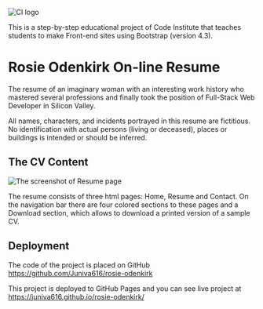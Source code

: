 ![CI logo](https://codeinstitute.s3.amazonaws.com/fullstack/ci_logo_small.png)

This is a step-by-step educational project of Code Institute that teaches students to make Front-end sites using Bootstrap (version 4.3).


# Rosie Odenkirk On-line Resume
The resume of an imaginary woman with an interesting work history who mastered several professions and finally took the position of Full-Stack Web Developer in Silicon Valley.  

All names, characters, and incidents portrayed in this resume are fictitious. No identification with actual persons (living or deceased), places or buildings is intended or should be inferred.


## The CV Content

![The screenshot of Resume page](https://juniva616.github.io/rosie-odenkirk/assets/images/rosie.png)

The resume consists of three html pages: Home, Resume and Contact. On the navigation bar there are four colored sections to these pages and a Download section, which allows to download a printed version of a sample CV. 

## Deployment 

The code of the project is placed on GitHub https://github.com/Juniva616/rosie-odenkirk

This project is deployed to GitHub Pages and you can see live project at 
https://juniva616.github.io/rosie-odenkirk/

